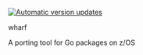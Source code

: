 [![Automatic version updates](https://github.com/ZOSOpenTools/wharfport/actions/workflows/bump.yml/badge.svg)](https://github.com/ZOSOpenTools/wharfport/actions/workflows/bump.yml)

wharf

A porting tool for Go packages on z/OS
